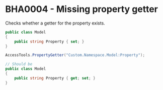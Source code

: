 # BHA0004 - Missing property getter

Checks whether a getter for the property exists.

````csharp
public class Model
{
    public string Property { set; }
}

AccessTools.PropertyGetter("Custom.Namespace.Model:Property");

// Should be
public class Model
{
    public string Property { get; set; }
}
````